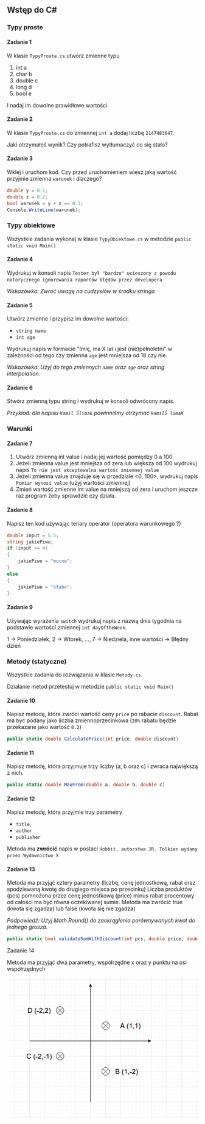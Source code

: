 ﻿## Wstęp do C#

### Typy proste

#### Zadanie 1

W klasie `TypyProste.cs` utwórz zmienne typu
1. int a
2. char b
3. double c
4. long d 
5. bool e

I nadaj im dowolne prawidłowe wartości.


#### Zadanie 2

W klasie `TypyProste.cs` do zmiennej `int a` dodaj liczbę `2147483647`. 

Jaki otrzymałeś wynik? Czy potrafisz wytłumaczyć co się stało?

#### Zadanie 3

Wklej i uruchom kod. Czy przed uruchomieniem wiesz jaką wartość przyjmie zmienna `warunek` i dlaczego?
```csharp
double y = 0.1;
double z = 0.2;
bool warunek = y + z == 0.3;
Console.WriteLine(warunek);
```


### Typy obiektowe

Wszystkie zadania wykonaj w klasie `TypyObiektowe.cs` w metodzie `public static void Main()`

#### Zadanie 4

Wydrukuj w konsoli napis `Tester był "bardzo" ucieszony z powodu notorycznego ignorowania raportów błędów przez developera`

*Wskazówka: Zwróć uwagę na cudzysłów w środku stringa*


#### Zadanie 5

Utwórz zmienne i przypisz im dowolne wartości:
* `string name`
* `int age`

Wydrukuj napis w formacie "Imię, ma X lat i jest (nie)pełnoletni" w zależności od tego czy zmienna `age` jest mniejsza od 18 czy nie.

*Wskazówka: Użyj do tego zmiennych `name` oraz `age` oraz string interpolation.*

#### Zadanie 6

Stwórz zmienną typu string i wydrukuj w konsoli odwrócony napis.

*Przykład: dla napisu `Kamil Ślimak` powinniśmy otrzymać `kamilŚ limaK`*


### Warunki


#### Zadanie 7
1. Utwórz zmienną int value i nadaj jej wartość pomiędzy 0 a 100.
2. Jeżeli zmienna value jest mniejsza od zera lub większa od 100 wydrukuj napis `To nie jest akceptowalna wartość zmiennej value`
3. Jeżeli zmienna value znajduje się w przedziale <0, 100>, wydrukuj napis `Pomiar wynosi value` (użyj wartości zmiennej)
4. Zmień wartość zmienne int value na mniejszą od zera i uruchom jeszcze raz program żeby sprawdzić czy działa.

#### Zadanie 8
Napisz ten kod używając tenary operator (operatora warunkowego ?)
```csharp
double input = 5.5;
string jakiePiwo;
if (input >= 4)
{
    jakiePiwo = "mocne";
}
else
{
    jakiePiwo = "słabe";
}
```

#### Zadanie 9
Używając wyrażenia `switch` wydrukuj napis z nazwą dnia tygodnia na podstawie wartości zmiennej `int dayOfTheWeek`.

1 -> Poniedziałek, 2 -> Wtorek, ..., 7 -> Niedziela, inne wartości -> Błędny dzień



### Metody (statyczne)

Wszystkie zadania do rozwiązania w klasie `Metody.cs`. 

Działanie metod przetestuj w metodzie `public static void Main()`

#### Zadanie 10

Napisz metodę, która zwróci wartość ceny `price` po rabacie `discount`.
Rabat ma być podany jako liczba zmiennoprzecinkowa (`20%` rabatu będzie przekazane jako wartość `0.2`)
```csharp
public static double CalculatePrice(int price, double discount)
```


#### Zadanie 11

Napisz metodę, która przyjmuje trzy liczby (a, b oraz c) i zwraca największą z nich.
```csharp
public static double MaxFrom(double a, double b, double c)
```


#### Zadanie 12

Napisz metodę, która przyjmie trzy parametry 
* `title`, 
* `author` 
* `publisher` 

Metoda ma **zwrócić** napis w postaci `Hobbit, autorstwa JR. Tolkien wydany przez Wydawnictwo X`


#### Zadanie 13

Metoda ma przyjąć cztery parametry (liczbę, cenę jednostkową, rabat oraz spodziewaną kwotę do drugiego miejsca po przecinku)
Liczba produktów (pcs) pomnożona przez cenę jednostkową (price) minus rabat procentowy od całości ma być równa oczekiwanej sumie.
Metoda ma zwrócić true (kwota się zgadza) lub false (kwota się nie zgadza)

*Podpowiedź: Użyj Math.Round() do zaokrąglenia porównywanych kwot do jednego grosza.*

```csharp
public static bool validateSumWithDiscount(int pcs, double price, double discount, double expectedSum)
```

Zadanie 14

Metoda ma przyjąć dwa parametry, współrzędne x oraz y punktu na osi współrzędnych

![Wyjasnienie zadania 14](../img/zad14.png)